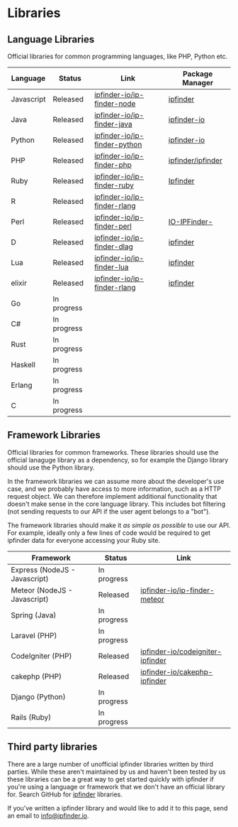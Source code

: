 # Libraries
## Language Libraries

Official libraries for common programming languages, like PHP, Python etc.


| Language   | Status       | Link         | Package Manager|
| ---------- | ------------ | ------------ | ------------   |
| Javascript | Released |[ipfinder-io/ip-finder-node](https://github.com/ipfinder-io/ip-finder-node)|[ipfinder](https://www.npmjs.com/package/ipfinder)|       
| Java       | Released  |[ipfinder-io/ip-finder-java](https://github.com/ipfinder-io/ip-finder-java) |[ipfinder-io](https://search.maven.org/search?q=a:ipfinder-io)|
| Python     | Released |[ipfinder-io/ip-finder-python](https://github.com/ipfinder-io/ip-finder-python)|[ipfinder-io](https://pypi.org/project/ipfinder-io/)|                 
| PHP        | Released |[ipfinder-io/ip-finder-php](https://github.com/ipfinder-io/ip-finder-php)|[ipfinder/ipfinder](https://packagist.org/packages/ipfinder/ipfinder)|                            
| Ruby       | Released |[ipfinder-io/ip-finder-ruby](https://github.com/ipfinder-io/ip-finder-ruby)|[Ipfinder](https://rubygems.org/gems/Ipfinder)|  
| R          | Released  |[ipfinder-io/ip-finder-rlang](https://github.com/ipfinder-io/ip-finder-rlang) ||
| Perl       | Released  |[ipfinder-io/ip-finder-perl](https://github.com/ipfinder-io/ip-finder-perl) |[IO-IPFinder-](https://metacpan.org/release/IPFINDER/IO-IPFinder-1.0)|  
| D          | Released  |[ipfinder-io/ip-finder-dlag](https://github.com/ipfinder-io/ip-finder-dlang) |[ipfinder](https://code.dlang.org/packages/ipfinder)|  
| Lua        | Released  |[ipfinder-io/ip-finder-lua](https://github.com/ipfinder-io/ip-finder-lua) |[ipfinder](https://luarocks.org/modules/benemohamed/ipfinder)|  
| elixir     | Released  |[ipfinder-io/ip-finder-rlang](https://github.com/ipfinder-io/ip-finder-elixir) |[ipfinder](https://hex.pm/packages/ipfinder)|
| Go         | In progress  | ||
| C#         | In progress  | ||
| Rust       | In progress  | ||
| Haskell    | In progress  | ||
| Erlang     | In progress  | ||
| C          | In progress  | ||


## Framework Libraries

Official libraries for common frameworks. These libraries should use the official lanaguge library as a dependency, so for example the Django library should use the Python library.

In the framework libraries we can assume more about the developer's use case, and we probably have access to more information, such as a HTTP request object. We can therefore implement additional functionality that
doesn't make sense in the core language library. This includes bot filtering (not sending requests to our API if the user agent belongs to a "bot").

The framework libraries should make it *as simple as possible* to use our API. For example, ideally only a few lines of code would be required to get ipfinder data for everyone accessing your Ruby site.

| Framework                      | Status      | Link                                              
| ------------------------------ | ----------- | ------------------------------------------------- 
| Express  (NodeJS - Javascript) | In progress |                                                   |
| Meteor (NodeJS - Javascript)   | Released    |[ipfinder-io/ip-finder-meteor](https://github.com/ipfinder-io/ip-finder-meteor)| 
| Spring  (Java)                 | In progress |                                                   | 
| Laravel (PHP)                  | In progress |                                                   | 
| CodeIgniter (PHP)              | Released    |[ipfinder-io/codeigniter-ipfinder](https://github.com/ipfinder-io/codeigniter-ipfinder)|
| cakephp (PHP)                  | Released    |[ipfinder-io/cakephp-ipfinder](https://github.com/ipfinder-io/cakephp-ipfinder)|
| Django (Python)                | In progress |                                                   | 
| Rails (Ruby)                   | In progress |                                                   | 

## Third party libraries
There are a large number of unofficial ipfinder libraries written by third parties. While these aren't maintained by us and haven't been tested by us these libraries can be a great way to get started quickly with ipfinder if you're using a language or framework that we don't have an official library for. Search GitHub for [ipfinder](https://github.com/search?q=ipfinder) libraries.


If you’ve written a ipfinder library and would like to add it to this page, send an email to info@ipfinder.io.
